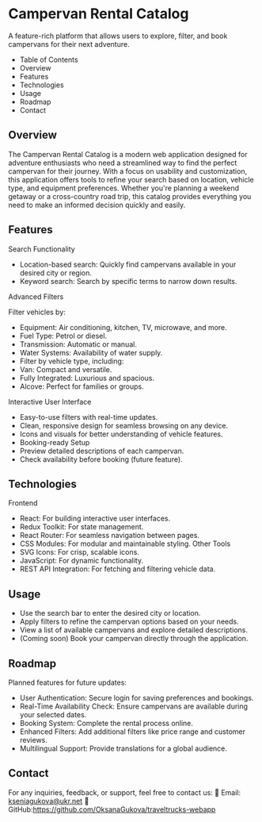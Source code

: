 # Campervan Rental Catalog

A feature-rich platform that allows users to explore, filter, and book campervans for their next adventure.

* Table of Contents
* Overview
* Features
* Technologies
* Usage
* Roadmap
* Contact

## Overview

The Campervan Rental Catalog is a modern web application designed for adventure enthusiasts who need a streamlined way to find the perfect campervan for their journey. With a focus on usability and customization, this application offers tools to refine your search based on location, vehicle type, and equipment preferences.
Whether you're planning a weekend getaway or a cross-country road trip, this catalog provides everything you need to make an informed decision quickly and easily.

## Features

Search Functionality

* Location-based search: Quickly find campervans available in your desired city or region.
* Keyword search: Search by specific terms to narrow down results.
  
Advanced Filters

Filter vehicles by:
* Equipment: Air conditioning, kitchen, TV, microwave, and more.
* Fuel Type: Petrol or diesel.
* Transmission: Automatic or manual.
* Water Systems: Availability of water supply.
* Filter by vehicle type, including:
* Van: Compact and versatile.
* Fully Integrated: Luxurious and spacious.
* Alcove: Perfect for families or groups.

Interactive User Interface

* Easy-to-use filters with real-time updates.
* Clean, responsive design for seamless browsing on any device.
* Icons and visuals for better understanding of vehicle features.
* Booking-ready Setup
* Preview detailed descriptions of each campervan.
* Check availability before booking (future feature).

## Technologies

Frontend
* React: For building interactive user interfaces.
* Redux Toolkit: For state management.
* React Router: For seamless navigation between pages.
* CSS Modules: For modular and maintainable styling.
Other Tools
* SVG Icons: For crisp, scalable icons.
* JavaScript: For dynamic functionality.
* REST API Integration: For fetching and filtering vehicle data.

## Usage

* Use the search bar to enter the desired city or location.
* Apply filters to refine the campervan options based on your needs.
* View a list of available campervans and explore detailed descriptions.
* (Coming soon) Book your campervan directly through the application.

## Roadmap

Planned features for future updates:
* User Authentication: Secure login for saving preferences and bookings.
* Real-Time Availability Check: Ensure campervans are available during your selected dates.
* Booking System: Complete the rental process online.
* Enhanced Filters: Add additional filters like price range and customer reviews.
* Multilingual Support: Provide translations for a global audience.

## Contact

For any inquiries, feedback, or support, feel free to contact us:
📧 Email: kseniagukova@ukr.net
🐙 GitHub:https://github.com/OksanaGukova/traveltrucks-webapp

